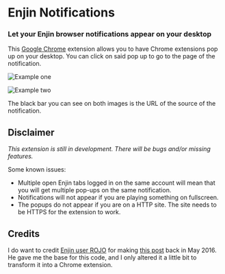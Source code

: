 # Enjin Notifications
### Let your Enjin browser notifications appear on your desktop

This [Google Chrome](https://www.google.com/chrome/) extension allows you to have Chrome extensions pop up on your desktop. You can click on said pop up to go to the page of the notification.

![Example one](https://i.imgur.com/q4uSXdb.png)

![Example two](https://i.imgur.com/GDOxmQT.png)

The black bar you can see on both images is the URL of the source of the notification.

## Disclaimer
*This extension is still in development. There will be bugs and/or missing features.*

Some known issues:

- Multiple open Enjin tabs logged in on the same account will mean that you will get multiple pop-ups on the same notification.
- Notifications will not appear if you are playing something on fullscreen. 
- The popups do not appear if you are on a HTTP site. The site needs to be HTTPS for the extension to work.

## Credits
I do want to credit [Enjin user ROJO](https://www.enjin.com/profile/rojo8399) for making [this post](https://www.enjin.com/forums/m/10826/viewthread/27087168-free-code-chrome-notifications/post/117997305#p117997305) back in May 2016. He gave me the base for this code, and I only altered it a little bit to transform it into a Chrome extension. 